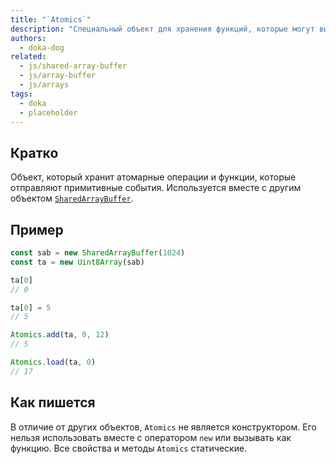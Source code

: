 ```yaml
---
title: "`Atomics`"
description: "Специальный объект для хранения функций, которые могут выполняться независимо и параллельно друг с другом."
authors:
  - doka-dog
related:
  - js/shared-array-buffer
  - js/array-buffer
  - js/arrays
tags:
  - doka
  - placeholder
---
```


## Кратко

Объект, который хранит атомарные операции и функции, которые отправляют примитивные события. Используется вместе с другим объектом [`SharedArrayBuffer`](/js/shared-array-buffer/).

## Пример

```js
const sab = new SharedArrayBuffer(1024)
const ta = new Uint8Array(sab)

ta[0]
// 0

ta[0] = 5
// 5

Atomics.add(ta, 0, 12)
// 5

Atomics.load(ta, 0)
// 17
```

## Как пишется

В отличие от других объектов, `Atomics` не является конструктором. Его нельзя использовать вместе с оператором `new` или вызывать как функцию. Все свойства и методы `Atomics` статические.
